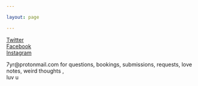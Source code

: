 ```yaml
---

layout: page

---
```


<a href ="https://twitter.com/yam_lynn">Twitter</a>
<br>
<a href ="https://www.facebook.com/profile.php?id=100010533010993">Facebook</a>
<br>
<a href ="https://www.instagram.com/sweetpotato.press/">Instagram</a>
<p>
7yr@protonmail.com for questions, bookings, submissions, requests, love notes, weird thoughts ,<br> luv u</p>

